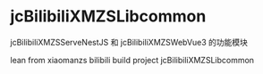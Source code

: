# jcBilibiliXMZSLibcommon

jcBilibiliXMZSServeNestJS 和 jcBilibiliXMZSWebVue3 的功能模块

lean from xiaomanzs bilibili build project jcBilibiliXMZSLibcommon
